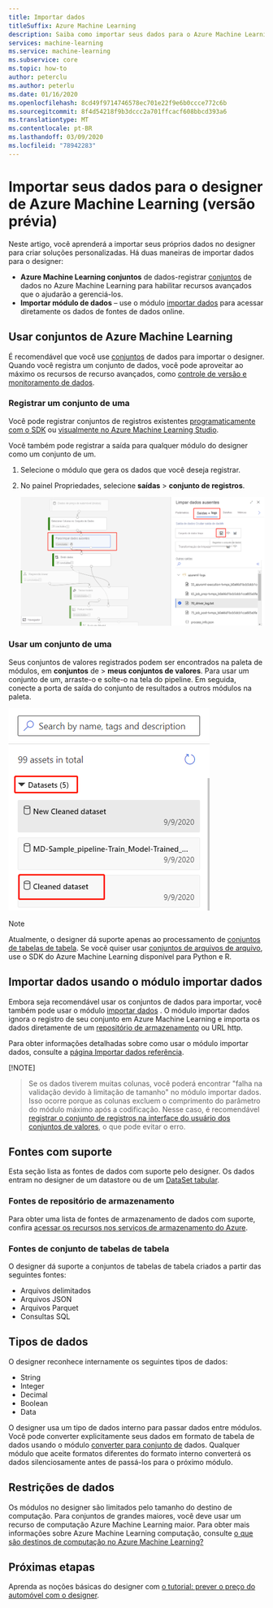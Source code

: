 ```yaml
---
title: Importar dados
titleSuffix: Azure Machine Learning
description: Saiba como importar seus dados para o Azure Machine Learning designer de várias fontes de dados.
services: machine-learning
ms.service: machine-learning
ms.subservice: core
ms.topic: how-to
author: peterclu
ms.author: peterlu
ms.date: 01/16/2020
ms.openlocfilehash: 8cd49f9714746578ec701e22f9e6b0ccce772c6b
ms.sourcegitcommit: 8f4d54218f9b3dccc2a701ffcacf608bbcd393a6
ms.translationtype: MT
ms.contentlocale: pt-BR
ms.lasthandoff: 03/09/2020
ms.locfileid: "78942283"
---
```

# <a name="import-your-data-into-azure-machine-learning-designer-preview"></a>Importar seus dados para o designer de Azure Machine Learning (versão prévia)

Neste artigo, você aprenderá a importar seus próprios dados no designer para criar soluções personalizadas. Há duas maneiras de importar dados para o designer: 

* **Azure Machine Learning conjuntos** de dados-registrar [conjuntos](concept-data.md#datasets) de dados no Azure Machine Learning para habilitar recursos avançados que o ajudarão a gerenciá-los.
* **Importar módulo de dados** – use o módulo [importar dados](algorithm-module-reference/import-data.md) para acessar diretamente os dados de fontes de dados online.

## <a name="use-azure-machine-learning-datasets"></a>Usar conjuntos de Azure Machine Learning

É recomendável que você use [conjuntos](concept-data.md#datasets) de dados para importar o designer. Quando você registra um conjunto de dados, você pode aproveitar ao máximo os recursos de recurso avançados, como [controle de versão e](how-to-version-track-datasets.md) [monitoramento de dados](how-to-monitor-datasets.md).

### <a name="register-a-dataset"></a>Registrar um conjunto de uma

Você pode registrar conjuntos de registros existentes [programaticamente com o SDK](how-to-create-register-datasets.md#use-the-sdk) ou [visualmente no Azure Machine Learning Studio](how-to-create-register-datasets.md#use-the-ui).

Você também pode registrar a saída para qualquer módulo do designer como um conjunto de um.

1. Selecione o módulo que gera os dados que você deseja registrar.

1. No painel Propriedades, selecione **saídas** > **conjunto de registros**.

    ![Captura de tela mostrando como navegar para a opção Registrar conjunto de registros](media/how-to-designer-import-data/register-dataset-designer.png)

### <a name="use-a-dataset"></a>Usar um conjunto de uma

Seus conjuntos de valores registrados podem ser encontrados na paleta de módulos, em **conjuntos** de > **meus conjuntos de valores**. Para usar um conjunto de um, arraste-o e solte-o na tela do pipeline. Em seguida, conecte a porta de saída do conjunto de resultados a outros módulos na paleta.

![Captura de tela mostrando o local dos conjuntos de itens salvos na paleta do designer](media/how-to-designer-import-data/use-datasets-designer.png)



> [!NOTE]
> Atualmente, o designer dá suporte apenas ao processamento de [conjuntos de tabelas de tabela](how-to-create-register-datasets.md#dataset-types). Se você quiser usar [conjuntos de arquivos de arquivo](how-to-create-register-datasets.md#dataset-types), use o SDK do Azure Machine Learning disponível para Python e R.

## <a name="import-data-using-the-import-data-module"></a>Importar dados usando o módulo importar dados

Embora seja recomendável usar os conjuntos de dados para importar, você também pode usar o módulo [importar dados](algorithm-module-reference/import-data.md) . O módulo importar dados ignora o registro de seu conjunto em Azure Machine Learning e importa os dados diretamente de um [repositório de armazenamento](concept-data.md#datastores) ou URL http.

Para obter informações detalhadas sobre como usar o módulo importar dados, consulte a [página Importar dados referência](algorithm-module-reference/import-data.md).

[!NOTE]
> Se os dados tiverem muitas colunas, você poderá encontrar "falha na validação devido à limitação de tamanho" no módulo importar dados. Isso ocorre porque as colunas excluem o comprimento do parâmetro do módulo máximo após a codificação. Nesse caso, é recomendável [registrar o conjunto de registros na interface do usuário dos conjuntos de valores](how-to-create-register-datasets.md#use-the-ui), o que pode evitar o erro.  

## <a name="supported-sources"></a>Fontes com suporte

Esta seção lista as fontes de dados com suporte pelo designer. Os dados entram no designer de um datastore ou de um [DataSet tabular](how-to-create-register-datasets.md#dataset-types).

### <a name="datastore-sources"></a>Fontes de repositório de armazenamento
Para obter uma lista de fontes de armazenamento de dados com suporte, confira [acessar os recursos nos serviços de armazenamento do Azure](how-to-access-data.md#supported-data-storage-service-types).

### <a name="tabular-dataset-sources"></a>Fontes de conjunto de tabelas de tabela

O designer dá suporte a conjuntos de tabelas de tabela criados a partir das seguintes fontes:
 * Arquivos delimitados
 * Arquivos JSON
 * Arquivos Parquet
 * Consultas SQL

## <a name="data-types"></a>Tipos de dados

O designer reconhece internamente os seguintes tipos de dados:

* String
* Integer
* Decimal
* Boolean
* Data

O designer usa um tipo de dados interno para passar dados entre módulos. Você pode converter explicitamente seus dados em formato de tabela de dados usando o módulo [converter para conjunto de](algorithm-module-reference/convert-to-dataset.md) dados. Qualquer módulo que aceite formatos diferentes do formato interno converterá os dados silenciosamente antes de passá-los para o próximo módulo.

## <a name="data-constraints"></a>Restrições de dados

Os módulos no designer são limitados pelo tamanho do destino de computação. Para conjuntos de grandes maiores, você deve usar um recurso de computação Azure Machine Learning maior. Para obter mais informações sobre Azure Machine Learning computação, consulte [o que são destinos de computação no Azure Machine Learning?](concept-compute-target.md#azure-machine-learning-compute-managed)

## <a name="next-steps"></a>Próximas etapas

Aprenda as noções básicas do designer com [o tutorial: prever o preço do automóvel com o designer](tutorial-designer-automobile-price-train-score.md).
